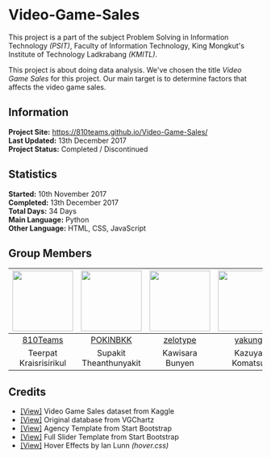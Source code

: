 # Video-Game-Sales
This project is a part of the subject Problem Solving in Information Technology *(PSIT)*, Faculty of Information Technology, King Mongkut's Institute of Technology Ladkrabang *(KMITL)*.

This project is about doing data analysis. We've chosen the title *Video Game Sales* for this project. Our main target is to determine factors that affects the video game sales.

## Information

**Project Site:** https://810teams.github.io/Video-Game-Sales/  
**Last Updated:** 13th December 2017  
**Project Status:** Completed / Discontinued

## Statistics

**Started:** 10th November 2017  
**Completed:** 13th December 2017  
**Total Days:** 34 Days  
**Main Language:** Python  
**Other Language:** HTML, CSS, JavaScript

## Group Members

|<img src="https://avatars0.githubusercontent.com/u/26340809?s=400&u=7297bdffc0500060bece024fe4785493fc62e2c2&v=4" width="120px">|<img src="https://avatars2.githubusercontent.com/u/26917382?s=400&v=4" width="120px">|<img src="https://avatars1.githubusercontent.com/u/32617105?s=460&v=4" width="120px">|<img src="https://avatars2.githubusercontent.com/u/32835083?s=460&v=4" width="120px">|<img src="https://avatars3.githubusercontent.com/u/32858339?s=460&v=4" width="120px">|<img src="https://avatars2.githubusercontent.com/u/32724812?s=460&v=4" width="120px">|
|:-----:|:-----:|:-----:|:-----:|:-----:|:-----:|
|[810Teams](https://github.com/810Teams)|[POKINBKK](https://github.com/POKINBKK)|[zelotype](https://github.com/zelotype)|[yakung](https://github.com/yakung)|[Apisiya](https://github.com/Apisiya)|[Apisit60070114](https://github.com/Apisit60070114)|
|Teerpat Kraisrisirikul|Supakit Theanthunyakit|Kawisara Bunyen|Kazuya Komatsu|Apisiya Ngurnyam|Apisit Wetmaha|

## Credits
- [[View]](https://www.kaggle.com/gregorut/videogamesales) Video Game Sales dataset from Kaggle  
- [[View]](http://www.vgchartz.com) Original database from VGChartz  
- [[View]](https://startbootstrap.com/template-overviews/agency/) Agency Template from Start Bootstrap  
- [[View]](https://startbootstrap.com/template-overviews/full-slider/) Full Slider Template from Start Bootstrap  
- [[View]](http://ianlunn.github.io/Hover/) Hover Effects by Ian Lunn *(hover.css)*  
